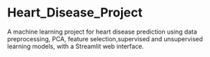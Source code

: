 # Heart_Disease_Project
A machine learning project for heart disease prediction using data preprocessing, PCA, feature selection,supervised and unsupervised learning models, with a Streamlit web interface.
